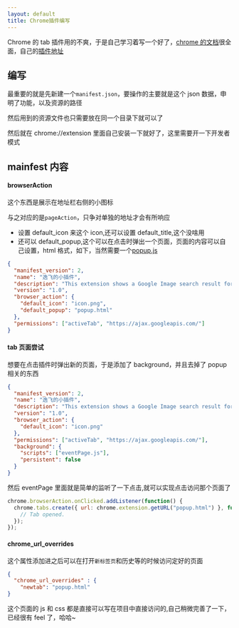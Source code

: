 ```yaml
---
layout: default
title: Chrome插件编写
---
```


Chrome 的 tab 插件用的不爽，于是自己学习着写一个好了，[chrome 的文档](https://developer.chrome.com/extensions/getstarted)很全面，自己的[插件地址](https://github.com/panyifei/chrome-tab-plugin)

## 编写

最重要的就是先新建一个`manifest.json`，要操作的主要就是这个 json 数据，申明了功能，以及资源的路径

然后用到的资源文件也只需要放在同一个目录下就可以了

然后就在 chrome://extension 里面自己安装一下就好了，这里需要开一下开发者模式

## mainfest 内容

#### browserAction

这个东西是展示在地址栏右侧的小图标

与之对应的是`pageAction`，只争对单独的地址才会有所响应

- 设置 default_icon 来这个 icon,还可以设置 default_title,这个没啥用
- 还可以 default_popup,这个可以在点击时弹出一个页面，页面的内容可以自己设置，html 格式，如下，当然需要一个[popup.js](https://developer.chrome.com/extensions/examples/tutorials/getstarted/popup.js)

```json
{
  "manifest_version": 2,
  "name": "逸飞的小插件",
  "description": "This extension shows a Google Image search result for the current page",
  "version": "1.0",
  "browser_action": {
    "default_icon": "icon.png",
    "default_popup": "popup.html"
  },
  "permissions": ["activeTab", "https://ajax.googleapis.com/"]
}
```

#### tab 页面尝试

想要在点击插件时弹出新的页面，于是添加了 background，并且去掉了 popup 相关的东西

```json
{
  "manifest_version": 2,
  "name": "逸飞的小插件",
  "description": "This extension shows a Google Image search result for the current page",
  "version": "1.0",
  "browser_action": {
    "default_icon": "icon.png"
  },
  "permissions": ["activeTab", "https://ajax.googleapis.com/"],
  "background": {
    "scripts": ["eventPage.js"],
    "persistent": false
  }
}
```

然后 eventPage 里面就是简单的监听了一下点击,就可以实现点击访问那个页面了

```javascript
chrome.browserAction.onClicked.addListener(function() {
  chrome.tabs.create({ url: chrome.extension.getURL("popup.html") }, function(tab) {
    // Tab opened.
  });
});
```

#### chrome_url_overrides

这个属性添加进之后可以在打开`新标签页`和历史等的时候访问定好的页面

```json
{
  "chrome_url_overrides" : {
    "newtab": "popup.html"
}
```

这个页面的 js 和 css 都是直接可以写在项目中直接访问的,自己稍微完善了一下，已经很有 feel 了，哈哈~
